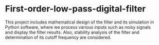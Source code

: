 # First-order-low-pass-digital-filter

This project includes mathematical design of the filter and its simulation in Python software, where we process various inputs such as noisy signals and display the filter results. Also, stability analysis of the filter and determination of its cutoff frequency are considered.
